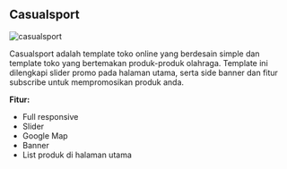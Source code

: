 Casualsport
------------

![casualsport](http://jarvis-store.com/themes/master-tema/casualsport/casualsport-preview.jpg)

Casualsport adalah template toko online yang berdesain simple dan template toko yang bertemakan produk-produk olahraga. Template ini dilengkapi slider promo pada halaman utama, serta side banner dan fitur subscribe untuk mempromosikan produk anda.

**Fitur:**
 - Full responsive 
 - Slider 
 - Google Map 
 - Banner
 - List produk di halaman utama

